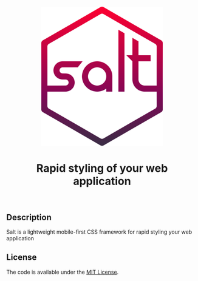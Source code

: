 <p align="center">
  <img src="/salt.svg" width="320" alt="salt">
</p>
<h1 align="center">Rapid styling of your web application</h1>
<br>

## Description
Salt is a lightweight mobile-first CSS framework for rapid styling your web application

## License
The code is available under the [MIT License](LICENSE.md).
